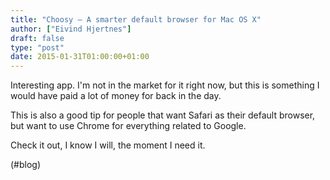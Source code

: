 ```yaml
---
title: "Choosy – A smarter default browser for Mac OS X"
author: ["Eivind Hjertnes"]
draft: false
type: "post"
date: 2015-01-31T01:00:00+01:00
---
```


Interesting app. I'm not in the market for it right now, but this is
something I would have paid a lot of money for back in the day.

This is also a good tip for people that want Safari as their default
browser, but want to use Chrome for everything related to Google.

Check it out, I know I will, the moment I need it.

(#blog)
